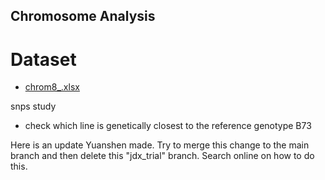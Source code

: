 ## Chromosome Analysis
# Dataset
- [chrom8_.xlsx](https://github.com/user-attachments/files/22758499/chrom8_.xlsx)

snps study
- check which line is genetically closest to the reference genotype B73

Here is an update Yuanshen made. Try to merge this change to the main branch and then delete this "jdx_trial" branch. Search online on how to do this.
